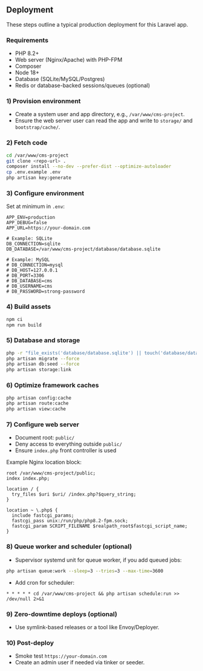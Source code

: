 ## Deployment

These steps outline a typical production deployment for this Laravel app.

### Requirements
- PHP 8.2+
- Web server (Nginx/Apache) with PHP-FPM
- Composer
- Node 18+
- Database (SQLite/MySQL/Postgres)
- Redis or database-backed sessions/queues (optional)

### 1) Provision environment
- Create a system user and app directory, e.g., `/var/www/cms-project`.
- Ensure the web server user can read the app and write to `storage/` and `bootstrap/cache/`.

### 2) Fetch code
```bash
cd /var/www/cms-project
git clone <repo-url> .
composer install --no-dev --prefer-dist --optimize-autoloader
cp .env.example .env
php artisan key:generate
```

### 3) Configure environment
Set at minimum in `.env`:
```
APP_ENV=production
APP_DEBUG=false
APP_URL=https://your-domain.com

# Example: SQLite
DB_CONNECTION=sqlite
DB_DATABASE=/var/www/cms-project/database/database.sqlite

# Example: MySQL
# DB_CONNECTION=mysql
# DB_HOST=127.0.0.1
# DB_PORT=3306
# DB_DATABASE=cms
# DB_USERNAME=cms
# DB_PASSWORD=strong-password
```

### 4) Build assets
```bash
npm ci
npm run build
```

### 5) Database and storage
```bash
php -r "file_exists('database/database.sqlite') || touch('database/database.sqlite');"   # if using SQLite
php artisan migrate --force
php artisan db:seed --force
php artisan storage:link
```

### 6) Optimize framework caches
```bash
php artisan config:cache
php artisan route:cache
php artisan view:cache
```

### 7) Configure web server
- Document root: `public/`
- Deny access to everything outside `public/`
- Ensure `index.php` front controller is used

Example Nginx location block:
```nginx
root /var/www/cms-project/public;
index index.php;

location / {
  try_files $uri $uri/ /index.php?$query_string;
}

location ~ \.php$ {
  include fastcgi_params;
  fastcgi_pass unix:/run/php/php8.2-fpm.sock;
  fastcgi_param SCRIPT_FILENAME $realpath_root$fastcgi_script_name;
}
```

### 8) Queue worker and scheduler (optional)
- Supervisor systemd unit for queue worker, if you add queued jobs:
```bash
php artisan queue:work --sleep=3 --tries=3 --max-time=3600
```
- Add cron for scheduler:
```
* * * * * cd /var/www/cms-project && php artisan schedule:run >> /dev/null 2>&1
```

### 9) Zero-downtime deploys (optional)
- Use symlink-based releases or a tool like Envoy/Deployer.

### 10) Post-deploy
- Smoke test `https://your-domain.com`
- Create an admin user if needed via tinker or seeder.


